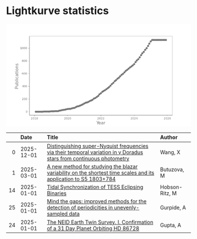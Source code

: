 
<h1>Lightkurve statistics</h1>

![publications](out/lightkurve-publications.png)  

|    | Date       | Title                                                                                                                                                                                 | Author         |
|---:|:-----------|:--------------------------------------------------------------------------------------------------------------------------------------------------------------------------------------|:---------------|
|  0 | 2025-12-01 | [Distinguishing super-Nyquist frequencies via their temporal variation in γ Doradus stars from continuous photometry](https://ui.adsabs.harvard.edu/abs/2025A&A...693A..63W/abstract) | Wang, X        |
|  1 | 2025-03-01 | [A new method for studying the blazar variability on the shortest time scales and its application to S5 1803+784](https://ui.adsabs.harvard.edu/abs/2025JHEAp..45...19B/abstract)     | Butuzova, M    |
| 14 | 2025-01-01 | [Tidal Synchronization of TESS Eclipsing Binaries](https://ui.adsabs.harvard.edu/abs/2025arXiv250104082H/abstract)                                                                    | Hobson-Ritz, M |
| 25 | 2025-01-01 | [Mind the gaps: improved methods for the detection of periodicities in unevenly-sampled data](https://ui.adsabs.harvard.edu/abs/2025arXiv250105602G/abstract)                         | Gurpide, A     |
| 24 | 2025-01-01 | [The NEID Earth Twin Survey. I. Confirmation of a 31 Day Planet Orbiting HD 86728](https://ui.adsabs.harvard.edu/abs/2025AJ....169....1G/abstract)                                    | Gupta, A       |
    